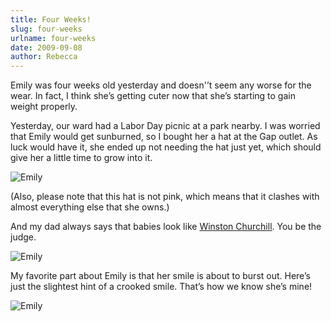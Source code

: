 ```yaml
---
title: Four Weeks!
slug: four-weeks
urlname: four-weeks
date: 2009-09-08
author: Rebecca
---
```

Emily was four weeks old yesterday and doesn'&#x02bc;t seem any worse for the
wear. In fact, I think she&#x02bc;s getting cuter now that she&#x02bc;s starting
to gain weight properly.

Yesterday, our ward had a Labor Day picnic at a park nearby. I was worried that
Emily would get sunburned, so I bought her a hat at the Gap outlet. As luck
would have it, she ended up not needing the hat just yet, which should give her
a little time to grow into it.

![Emily]({static}/images/2009-09-07-emily-01.jpg)

(Also, please note that this hat is not pink, which means that it clashes with
almost everything else that she owns.)

And my dad always says that babies look like [Winston Churchill][a]. You be the
judge.

[a]: {static}/images/2009-09-08-winston-churchill.jpg

![Emily]({static}/images/2009-09-07-emily-02.jpg)

My favorite part about Emily is that her smile is about to burst out.
Here&#x02bc;s just the slightest hint of a crooked smile. That&#x02bc;s how we
know she&#x02bc;s mine!

![Emily]({static}/images/2009-09-07-emily-02.jpg)
